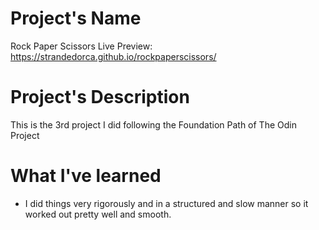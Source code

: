 # Project's Name
Rock Paper Scissors
Live Preview: https://strandedorca.github.io/rockpaperscissors/
# Project's Description
This is the 3rd project I did following the Foundation Path of The Odin Project
# What I've learned
- I did things very rigorously and in a structured and slow manner so it worked out pretty well and smooth.
